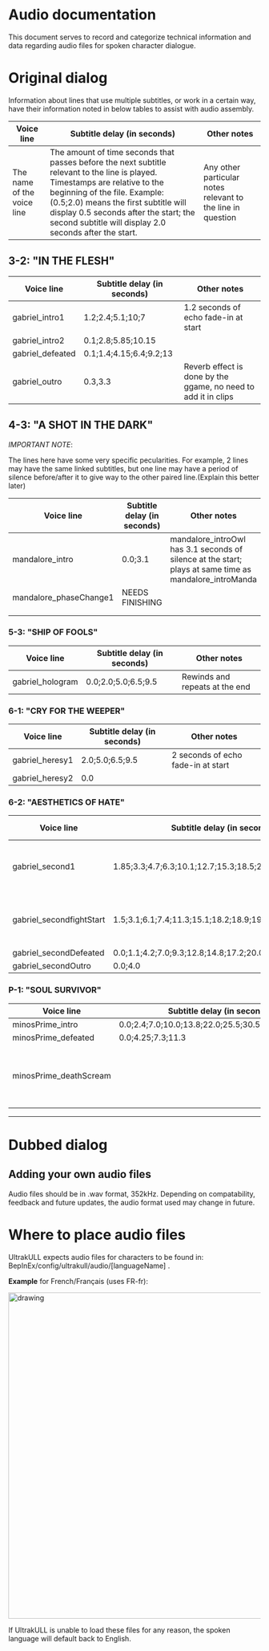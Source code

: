 ﻿# Audio documentation

This document serves to record and categorize technical information and data regarding audio files for spoken character dialogue.

# Original dialog

Information about lines that use multiple subtitles, or work in a certain way, have their information noted in below tables to assist with audio assembly.

| Voice line                 | Subtitle delay (in seconds)                                                                                                                                                                                                                                                                               | Other notes                                                 |
|----------------------------|-----------------------------------------------------------------------------------------------------------------------------------------------------------------------------------------------------------------------------------------------------------------------------------------------------------|-------------------------------------------------------------|
| The name of the voice line | The amount of time seconds that passes before the next subtitle relevant to the line is played. Timestamps are relative to the beginning of the file. Example: (0.5;2.0) means the first subtitle will display 0.5 seconds after the start; the second subtitle will display 2.0 seconds after the start. | Any other particular notes relevant to the line in question |




## 3-2: "IN THE FLESH"

| Voice line       | Subtitle delay (in seconds) | Other notes                                                    |
|------------------|-----------------------------|----------------------------------------------------------------|
| gabriel_intro1   | 1.2;2.4;5.1;10;7            | 1.2 seconds of echo fade-in at start                           |
| gabriel_intro2   | 0.1;2.8;5.85;10.15          |                                                                |
| gabriel_defeated | 0.1;1.4;4.15;6.4;9.2;13     |                                                                |
| gabriel_outro    | 0.3,3.3                     | Reverb effect is done by the ggame, no need to add it in clips |

## 4-3: "A SHOT IN THE DARK"

*IMPORTANT NOTE*:

The lines here have some very specific pecularities.
For example, 2 lines may have the same linked subtitles, but one line may have a period of silence before/after it to give way to the other paired line.(Explain this better later)

| Voice line             | Subtitle delay (in seconds) | Other notes                                                                                            |
|------------------------|-----------------------------|--------------------------------------------------------------------------------------------------------|
| mandalore_intro        | 0.0;3.1                     | mandalore_introOwl has 3.1 seconds of silence at the start; plays at same time as mandalore_introManda |
| mandalore_phaseChange1 | NEEDS FINISHING             |                                                                                                        |
|                        |                             |                                                                                                        |
|                        |                             |                                                                                                        |

### 5-3: "SHIP OF FOOLS"

| Voice line       | Subtitle delay (in seconds) | Other notes                    |
|------------------|-----------------------------|--------------------------------|
| gabriel_hologram | 0.0;2.0;5.0;6.5;9.5         | Rewinds and repeats at the end |

### 6-1: "CRY FOR THE WEEPER"

| Voice line      | Subtitle delay (in seconds) | Other notes                        |
|-----------------|-----------------------------|------------------------------------|
| gabriel_heresy1 | 2.0;5.0;6.5;9.5             | 2 seconds of echo fade-in at start |
| gabriel_heresy2 | 0.0                         |                                    |

### 6-2: "AESTHETICS OF HATE"
| Voice line               | Subtitle delay (in seconds)                              | Other notes                        |
|--------------------------|----------------------------------------------------------|------------------------------------|
| gabriel_second1          | 1.85;3.3;4.7;6.3;10.1;12.7;15.3;18.5;22.3;25.8;28.8;30.5 | 2 seconds of echo fade-in at start |
| gabriel_secondfightStart | 1.5;3.1;6.1;7.4;11.3;15.1;18.2;18.9;19.6                 | 1.5 seconds of silence at start    |
| gabriel_secondDefeated   | 0.0;1.1;4.2;7.0;9.3;12.8;14.8;17.2;20.0;                 |                                    |
| gabriel_secondOutro      | 0.0;4.0                                                  |                                    |

### P-1: "SOUL SURVIVOR"
| Voice line             | Subtitle delay (in seconds)                          | Other notes                                                                                                                |
|------------------------|------------------------------------------------------|----------------------------------------------------------------------------------------------------------------------------|
| minosPrime_intro       | 0.0;2.4;7.0;10.0;13.8;22.0;25.5;30.5;37.0;40.7;44.0; |                                                                                                                            |
| minosPrime_defeated    | 0.0;4.25;7.3;11.3                                    |                                                                                                                            |
| minosPrime_deathScream |                                                      | This line plays *immediately* after minosPrime_defeated, instead of waiting for the relevant point in his death animation. |


___


# Dubbed dialog

## Adding your own audio files

Audio files should be in .wav format, 352kHz. Depending on compatability, feedback and future updates, the audio format used may change in future.


# Where to place audio files

UltrakULL expects audio files for characters to be found in: <br>
BepInEx/config/ultrakull/audio/[languageName] .

**Example** for French/Français (uses FR-fr):

<img src="https://cdn.discordapp.com/attachments/472691871806652429/1049359697985163335/image.png" alt="drawing" width="650"/>


If UltrakULL is unable to load these files for any reason, the spoken language will default back to English.

